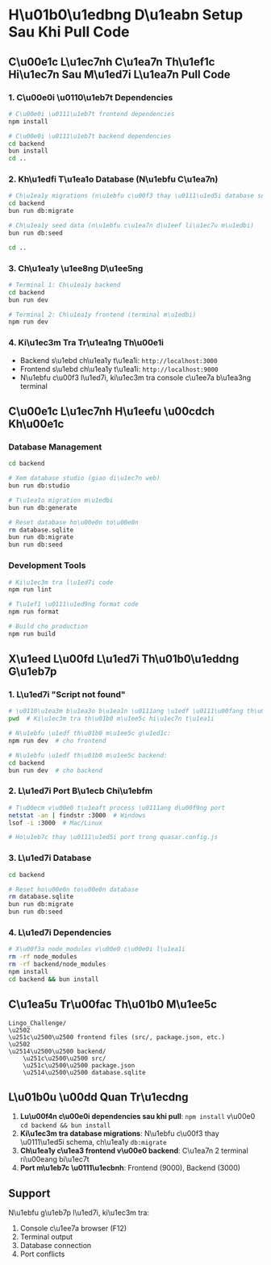 # H\u01b0\u1edbng D\u1eabn Setup Sau Khi Pull Code

## C\u00e1c L\u1ec7nh C\u1ea7n Th\u1ef1c Hi\u1ec7n Sau M\u1ed7i L\u1ea7n Pull Code

### 1. C\u00e0i \u0110\u1eb7t Dependencies

```bash
# C\u00e0i \u0111\u1eb7t frontend dependencies
npm install

# C\u00e0i \u0111\u1eb7t backend dependencies
cd backend
bun install
cd ..
```

### 2. Kh\u1edfi T\u1ea1o Database (N\u1ebfu C\u1ea7n)

```bash
# Ch\u1ea1y migrations (n\u1ebfu c\u00f3 thay \u0111\u1ed5i database schema)
cd backend
bun run db:migrate

# Ch\u1ea1y seed data (n\u1ebfu c\u1ea7n d\u1eef li\u1ec7u m\u1edbi)
bun run db:seed

cd ..
```

### 3. Ch\u1ea1y \u1ee8ng D\u1ee5ng

```bash
# Terminal 1: Ch\u1ea1y backend
cd backend
bun run dev

# Terminal 2: Ch\u1ea1y frontend (terminal m\u1edbi)
npm run dev
```

### 4. Ki\u1ec3m Tra Tr\u1ea1ng Th\u00e1i

- Backend s\u1ebd ch\u1ea1y t\u1ea1i: `http://localhost:3000`
- Frontend s\u1ebd ch\u1ea1y t\u1ea1i: `http://localhost:9000`
- N\u1ebfu c\u00f3 l\u1ed7i, ki\u1ec3m tra console c\u1ee7a b\u1ea3ng terminal

## C\u00e1c L\u1ec7nh H\u1eefu \u00cdch Kh\u00e1c

### Database Management
```bash
cd backend

# Xem database studio (giao di\u1ec7n web)
bun run db:studio

# T\u1ea1o migration m\u1edbi
bun run db:generate

# Reset database ho\u00e0n to\u00e0n
rm database.sqlite
bun run db:migrate
bun run db:seed
```

### Development Tools
```bash
# Ki\u1ec3m tra l\u1ed7i code
npm run lint

# T\u1ef1 \u0111\u1ed9ng format code
npm run format

# Build cho production
npm run build
```

## X\u1eed L\u00fd L\u1ed7i Th\u01b0\u1eddng G\u1eb7p

### 1. L\u1ed7i "Script not found"
```bash
# \u0110\u1ea3m b\u1ea3o b\u1ea1n \u0111ang \u1edf \u0111\u00fang th\u01b0 m\u1ee5c
pwd  # Ki\u1ec3m tra th\u01b0 m\u1ee5c hi\u1ec7n t\u1ea1i

# N\u1ebfu \u1edf th\u01b0 m\u1ee5c g\u1ed1c:
npm run dev  # cho frontend

# N\u1ebfu \u1edf th\u01b0 m\u1ee5c backend:
cd backend
bun run dev  # cho backend
```

### 2. L\u1ed7i Port B\u1ecb Chi\u1ebfm
```bash
# T\u00ecm v\u00e0 t\u1eaft process \u0111ang d\u00f9ng port
netstat -an | findstr :3000  # Windows
lsof -i :3000  # Mac/Linux

# Ho\u1eb7c thay \u0111\u1ed5i port trong quasar.config.js
```

### 3. L\u1ed7i Database
```bash
cd backend

# Reset ho\u00e0n to\u00e0n database
rm database.sqlite
bun run db:migrate
bun run db:seed
```

### 4. L\u1ed7i Dependencies
```bash
# X\u00f3a node_modules v\u00e0 c\u00e0i l\u1ea1i
rm -rf node_modules
rm -rf backend/node_modules
npm install
cd backend && bun install
```

## C\u1ea5u Tr\u00fac Th\u01b0 M\u1ee5c

```
Lingo_Challenge/
\u2502
\u251c\u2500\u2500 frontend files (src/, package.json, etc.)
\u2502
\u2514\u2500\u2500 backend/
    \u251c\u2500\u2500 src/
    \u251c\u2500\u2500 package.json
    \u2514\u2500\u2500 database.sqlite
```

## L\u01b0u \u00dd Quan Tr\u1ecdng

1. **Lu\u00f4n c\u00e0i dependencies sau khi pull**: `npm install` v\u00e0 `cd backend && bun install`
2. **Ki\u1ec3m tra database migrations**: N\u1ebfu c\u00f3 thay \u0111\u1ed5i schema, ch\u1ea1y `db:migrate`
3. **Ch\u1ea1y c\u1ea3 frontend v\u00e0 backend**: C\u1ea7n 2 terminal ri\u00eang bi\u1ec7t
4. **Port m\u1eb7c \u0111\u1ecbnh**: Frontend (9000), Backend (3000)

## Support

N\u1ebfu g\u1eb7p l\u1ed7i, ki\u1ec3m tra:
1. Console c\u1ee7a browser (F12)
2. Terminal output
3. Database connection
4. Port conflicts
